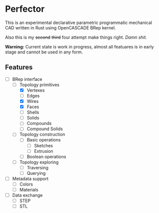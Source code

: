 # Perfector

This is an experimental declarative parametric programmatic mechanical CAD written in Rust using OpenCASCADE BRep kernel.

Also this is my ~~second~~ ~~third~~ four attempt make things right. *Damn shit.*

**Warning:** Current state is work in progress, almost all featuares is in early stage and cannot be used in any form.

## Features

- [ ] BRep interface
  - [ ] Topology primitives
    - [x] Vertexes
    - [ ] Edges
    - [x] Wires
    - [x] Faces
    - [ ] Shells
    - [ ] Solids
    - [ ] Compounds
    - [ ] Compound Solids
  - [ ] Topology construction
    - [ ] Basic operations
      - [ ] Sketches
      - [ ] Extrusion
    - [ ] Boolean operations
  - [ ] Topology exploring
    - [ ] Traversing
    - [ ] Querying
- [ ] Metadata support
  - [ ] Colors
  - [ ] Materials
- [ ] Data exchange
  - [ ] STEP
  - [ ] STL
